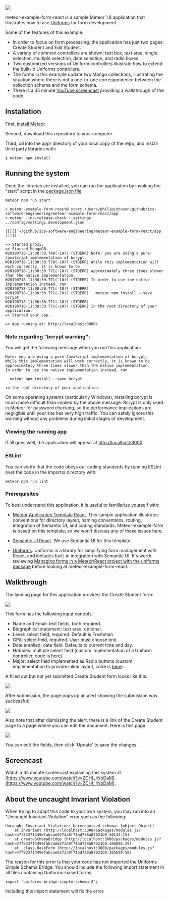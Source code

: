 ![](https://raw.githubusercontent.com/ics-software-engineering/meteor-example-form-react/master/doc/create-student-page.png)

meteor-example-form-react is a sample Meteor 1.8 application that illustrates how to use [Uniforms](https://uniforms.tools/) for form development. 

Some of the features of this example:

* In order to focus on form processing, the application has just two pages: Create Student and Edit Student. 
* A variety of common controllers are shown: text box, text area, single selection, multiple selection, date selection, and radio boxes.
* Two customized versions of Uniform controllers illustrate how to extend the built-in Uniforms controllers.
* The forms in this example update two Mongo collections, illustrating the situation where there is not a one-to-one correspondence between the collection schema and the form schema. 
* There is a 35 minute [YouTube screencast](https://www.youtube.com/watch?v=ZCHf_rNbDaM) providing a walkthrough of the code.

## Installation

First, [install Meteor](https://www.meteor.com/install).

Second, download this repository to your computer.

Third, cd into the app/ directory of your local copy of the repo, and install third party libraries with:

```
$ meteor npm install
```

## Running the system

Once the libraries are installed, you can run the application by invoking the "start" script in the [package.json file](https://github.com/ics-software-engineering/meteor-example-form-react/blob/master/app/package.json):


```
meteor npm run start

> meteor-example-form-react@ start /Users/philipjohnson/github/ics-software-engineering/meteor-example-form-react/app
> meteor --no-release-check --settings ../config/settings.development.json

[[[[[ ~/github/ics-software-engineering/meteor-example-form-react/app ]]]]]

=> Started proxy.                             
=> Started MongoDB.                           
W20190718-11:08:30.749(-10)? (STDERR) Note: you are using a pure-JavaScript implementation of bcrypt.
W20190718-11:08:30.770(-10)? (STDERR) While this implementation will work correctly, it is known to be
W20190718-11:08:30.771(-10)? (STDERR) approximately three times slower than the native implementation.
W20190718-11:08:30.771(-10)? (STDERR) In order to use the native implementation instead, run
W20190718-11:08:30.771(-10)? (STDERR) 
W20190718-11:08:30.771(-10)? (STDERR)   meteor npm install --save bcrypt
W20190718-11:08:30.771(-10)? (STDERR) 
W20190718-11:08:30.771(-10)? (STDERR) in the root directory of your application.
=> Started your app.

=> App running at: http://localhost:3000/
```


### Note regarding "bcrypt warning":

You will get the following message when you run this application:

```
Note: you are using a pure-JavaScript implementation of bcrypt.
While this implementation will work correctly, it is known to be
approximately three times slower than the native implementation.
In order to use the native implementation instead, run

  meteor npm install --save bcrypt

in the root directory of your application.
```

On some operating systems (particularly Windows), installing bcrypt is much more difficult than implied by the above message. Bcrypt is only used in Meteor for password checking, so the performance implications are negligible until your site has very high traffic. You can safely ignore this warning without any problems during initial stages of development.

### Viewing the running app

If all goes well, the application will appear at [http://localhost:3000](http://localhost:3000).  

### ESLint

You can verify that the code obeys our coding standards by running ESLint over the code in the imports/ directory with:

```
meteor npm run lint
```

### Prerequisites

To best understand this application, it is useful to familiarize yourself with:

* [Meteor Application Template React](http://ics-software-engineering.github.io/meteor-application-template-react/). This sample application illustrates conventions for directory layout, naming conventions, routing, integration of Semantic UI, and coding standards. Meteor-example-form is based on this template, so we won't discuss any of these issues here.
 
* [Semantic UI React](https://react.semantic-ui.com/). We use Semantic UI for this template. 

* [Uniforms](https://uniforms.tools/). Uniforms is a library for simplifying form management with React, and includes built-in integration with Semantic UI. It's worth reviewing [Managing forms in a Meteor/React project with the uniforms package](https://blog.meteor.com/managing-forms-in-a-meteor-react-project-with-uniforms-33d60602b43a) before looking at meteor-example-form-react.

## Walkthrough

The landing page for this application provides the Create Student form:

![](https://github.com/ics-software-engineering/meteor-example-form-react/raw/master/doc/create-student-page.png)

This form has the following input controls:

* Name and Email: text fields, both required.
* Biographical statement: text area, optional.
* Level: select field, required. Default is Freshman
* GPA: select field, required. User must choose one.
* Date enrolled: date field. Defaults to current time and day.
* Hobbies: multiple select field (custom implementation of a Uniform controller, code is [here](https://github.com/ics-software-engineering/meteor-example-form-react/blob/master/app/imports/ui/forms/controllers/MultiSelectField.jsx)).
* Major: select field implemented as Radio buttons (custom implementation to provide inline layout, code is [here](https://github.com/ics-software-engineering/meteor-example-form-react/blob/master/app/imports/ui/forms/controllers/RadioField.jsx)).

A filled out but not yet submitted Create Student form looks like this:


![](https://github.com/ics-software-engineering/meteor-example-form-react/raw/master/doc/create-student-page-filled-in.png)

After submission, the page pops up an alert showing the submission was successful:

![](https://github.com/ics-software-engineering/meteor-example-form-react/raw/master/doc/create-student-page-submitted.png)

Also note that after dismissing the alert, there is a link of the Create Student page to a page where you can edit the document. Here is this page:

![](https://github.com/ics-software-engineering/meteor-example-form-react/raw/master/doc/edit-student-page.png)

You can edit the fields, then click 'Update' to save the changes. 

## Screencast

Watch a 35 minute screencast explaining this system at [https://www.youtube.com/watch?v=ZCHf_rNbDaM](https://www.youtube.com/watch?v=ZCHf_rNbDaM).

## About the uncaught Invariant Violation

When trying to adapt this code to your own system, you may run into an "Uncaught Invariant Violation" error such as the following:

```
Uncaught Invariant Violation: Unrecognised schema: [object Object]
    at invariant (http://localhost:3000/packages/modules.js?hash=47f8337f349efabcae6273a0f71bd738a87021b9:30144:15)
    at createSchemaBridge (http://localhost:3000/packages/modules.js?hash=47f8337f349efabcae6273a0f71bd738a87021b9:106086:29)
    at _class.BaseForm (http://localhost:3000/packages/modules.js?hash=47f8337f349efabcae6273a0f71bd738a87021b9:105699:50)
```

The reason for this error is that your code has not imported the Uniforms Simple Schema Bridge. You should include the following import statement in all files containing Uniforms-based forms:

```
import 'uniforms-bridge-simple-schema-2';
```

Including this import statement will fix the error.
